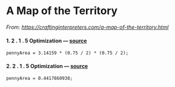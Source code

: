 # A Map of the Territory
_From: https://craftinginterpreters.com/a-map-of-the-territory.html_

#### 1. 2 . 1 . 5 Optimization — [source](https://craftinginterpreters.com/a-map-of-the-territory.html)
```
pennyArea = 3.14159 * (0.75 / 2) * (0.75 / 2);
```

#### 2. 2 . 1 . 5 Optimization — [source](https://craftinginterpreters.com/a-map-of-the-territory.html)
```
pennyArea = 0.4417860938;
```

